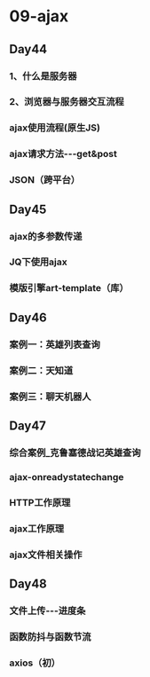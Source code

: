 # 09-ajax

## Day44

### 1、什么是服务器

### 2、浏览器与服务器交互流程

### ajax使用流程(原生JS)

### ajax请求方法---get&post

### JSON（跨平台）



## Day45

### ajax的多参数传递

### JQ下使用ajax

### 模版引擎art-template（库）



## Day46

### 案例一：英雄列表查询

### 案例二：天知道

### 案例三：聊天机器人



## Day47

### 综合案例_克鲁塞德战记英雄查询

### ajax-onreadystatechange

### HTTP工作原理

### ajax工作原理

### ajax文件相关操作



## Day48

### 文件上传---进度条

### 函数防抖与函数节流

### axios（初）

